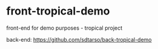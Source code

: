 # front-tropical-demo
front-end for demo purposes - tropical project

back-end: https://github.com/sdtarso/back-tropical-demo
